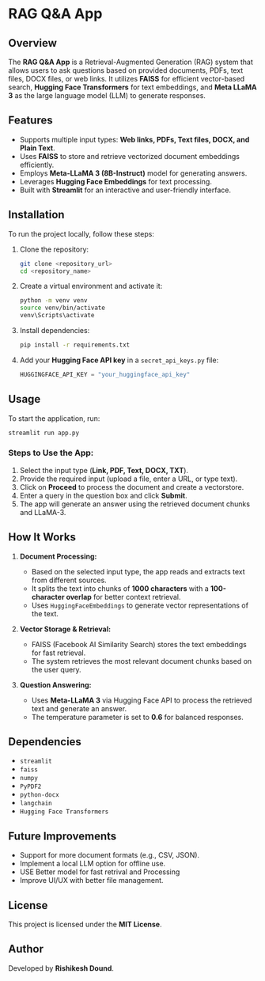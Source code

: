 # RAG Q&A App

## Overview
The **RAG Q&A App** is a Retrieval-Augmented Generation (RAG) system that allows users to ask questions based on provided documents, PDFs, text files, DOCX files, or web links. It utilizes **FAISS** for efficient vector-based search, **Hugging Face Transformers** for text embeddings, and **Meta LLaMA 3** as the large language model (LLM) to generate responses.

## Features
- Supports multiple input types: **Web links, PDFs, Text files, DOCX, and Plain Text**.
- Uses **FAISS** to store and retrieve vectorized document embeddings efficiently.
- Employs **Meta-LLaMA 3 (8B-Instruct)** model for generating answers.
- Leverages **Hugging Face Embeddings** for text processing.
- Built with **Streamlit** for an interactive and user-friendly interface.

## Installation
To run the project locally, follow these steps:

1. Clone the repository:
   ```bash
   git clone <repository_url>
   cd <repository_name>
   ```
2. Create a virtual environment and activate it:
   ```bash
   python -m venv venv
   source venv/bin/activate  
   venv\Scripts\activate 
   ```
3. Install dependencies:
   ```bash
   pip install -r requirements.txt
   ```
4. Add your **Hugging Face API key** in a `secret_api_keys.py` file:
   ```python
   HUGGINGFACE_API_KEY = "your_huggingface_api_key"
   ```

## Usage
To start the application, run:
```bash
streamlit run app.py
```

### Steps to Use the App:
1. Select the input type (**Link, PDF, Text, DOCX, TXT**).
2. Provide the required input (upload a file, enter a URL, or type text).
3. Click on **Proceed** to process the document and create a vectorstore.
4. Enter a query in the question box and click **Submit**.
5. The app will generate an answer using the retrieved document chunks and LLaMA-3.

## How It Works
1. **Document Processing:**
   - Based on the selected input type, the app reads and extracts text from different sources.
   - It splits the text into chunks of **1000 characters** with a **100-character overlap** for better context retrieval.
   - Uses `HuggingFaceEmbeddings` to generate vector representations of the text.
   
2. **Vector Storage & Retrieval:**
   - FAISS (Facebook AI Similarity Search) stores the text embeddings for fast retrieval.
   - The system retrieves the most relevant document chunks based on the user query.

3. **Question Answering:**
   - Uses **Meta-LLaMA 3** via Hugging Face API to process the retrieved text and generate an answer.
   - The temperature parameter is set to **0.6** for balanced responses.

## Dependencies
- `streamlit`
- `faiss`
- `numpy`
- `PyPDF2`
- `python-docx`
- `langchain`
- `Hugging Face Transformers`

## Future Improvements
- Support for more document formats (e.g., CSV, JSON).
- Implement a local LLM option for offline use.
- USE Better model for fast retrival and Processing
- Improve UI/UX with better file management.

## License
This project is licensed under the **MIT License**.

## Author
Developed by **Rishikesh Dound**.

